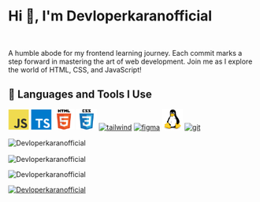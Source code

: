 <h1>Hi 👋, I'm Devloperkaranofficial</h1>
 <img src="https://media3.giphy.com/media/bGgsc5mWoryfgKBx1u/200w.gif?cid=6c09b9520sx75vmpxzchxi3nonkgxfxbair2fngr7zxcihvz&ep=v1_gifs_search&rid=200w.gif&ct=g" alt="">
<p>A humble abode for my frontend learning journey. Each commit marks a step forward in mastering the art of web development. Join me as I explore the world of HTML, CSS, and JavaScript!</p>


<h2>🚀 Languages and Tools I Use</h2>
<p><a target="_blank" href="https://raw.githubusercontent.com/devicons/devicon/master/icons/javascript/javascript-original.svg" style="display: inline-block;"><img src="https://raw.githubusercontent.com/devicons/devicon/master/icons/javascript/javascript-original.svg" alt="javascript" width="42" height="42" /></a>
<a target="_blank" href="https://raw.githubusercontent.com/devicons/devicon/master/icons/typescript/typescript-original.svg" style="display: inline-block;"><img src="https://raw.githubusercontent.com/devicons/devicon/master/icons/typescript/typescript-original.svg" alt="typescript" width="42" height="42" /></a>
<a target="_blank" href="https://raw.githubusercontent.com/devicons/devicon/master/icons/html5/html5-original-wordmark.svg" style="display: inline-block;"><img src="https://raw.githubusercontent.com/devicons/devicon/master/icons/html5/html5-original-wordmark.svg" alt="html5" width="42" height="42" /></a>
<a target="_blank" href="https://raw.githubusercontent.com/devicons/devicon/master/icons/css3/css3-original-wordmark.svg" style="display: inline-block;"><img src="https://raw.githubusercontent.com/devicons/devicon/master/icons/css3/css3-original-wordmark.svg" alt="css3" width="42" height="42" /></a>
<a target="_blank" href="https://www.vectorlogo.zone/logos/tailwindcss/tailwindcss-icon.svg" style="display: inline-block;"><img src="https://www.vectorlogo.zone/logos/tailwindcss/tailwindcss-icon.svg" alt="tailwind" width="42" height="42" /></a>
<a target="_blank" href="https://www.vectorlogo.zone/logos/figma/figma-icon.svg" style="display: inline-block;"><img src="https://www.vectorlogo.zone/logos/figma/figma-icon.svg" alt="figma" width="42" height="42" /></a>
<a target="_blank" href="https://raw.githubusercontent.com/devicons/devicon/master/icons/linux/linux-original.svg" style="display: inline-block;"><img src="https://raw.githubusercontent.com/devicons/devicon/master/icons/linux/linux-original.svg" alt="linux" width="42" height="42" /></a>
<a target="_blank" href="https://www.vectorlogo.zone/logos/git-scm/git-scm-icon.svg" style="display: inline-block;"><img src="https://www.vectorlogo.zone/logos/git-scm/git-scm-icon.svg" alt="git" width="42" height="42" /></a></p>
<p><img align="center" src="https://github-readme-stats.vercel.app/api?username=Devloperkaranofficial&show_icons=true&locale=en" alt="Devloperkaranofficial" /></p>
<p><img align="center" src="https://github-readme-streak-stats.herokuapp.com/?user=Devloperkaranofficial&" alt="Devloperkaranofficial" /></p>
<p><img src="https://github-readme-stats.vercel.app/api/top-langs?username=Devloperkaranofficial&show_icons=true&locale=en&layout=compact" alt="Devloperkaranofficial" /></p>
<p><a href="https://github.com/ryo-ma/github-profile-trophy"><img src="https://github-profile-trophy.vercel.app/?username=Devloperkaranofficial" alt="Devloperkaranofficial" /></a></p>
